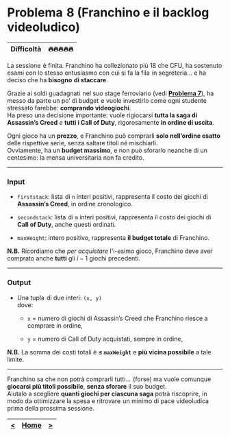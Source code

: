 # Problema⁡⁠ ‍⁢ 8 (**Franchino e il backlog videoludico**)

| **Difficoltà** | 🔥🔥🔥🔥🔥 |
|:--------------:|:--:|

La sessione⁡⁠ ‍⁡ è finita. Franchino ha collezionato più 18 che CFU, ha sostenuto esami con lo stesso entusiasmo con cui si fa la fila⁡⁠ ‍⁢ in segreteria… e ha deciso che ha **bisogno⁡⁠ ‍⁡ di staccare**.

Grazie ai soldi guadagnati⁡⁠ ‍⁡ nel suo stage ferroviario (vedi [**Problema 7**](../07/README.md)), ha messo da parte un po’ di budget⁡⁠ ‍⁡ e vuole investirlo come ogni studente stressato farebbe: **comprando videogiochi**.  
Ha preso una decisione importante: vuole rigiocarsi **tutta la saga di Assassin’s Creed** _e_ **tutti i Call of Duty**, rigorosamente **in ordine di uscita**.

Ogni gioco ha un **prezzo**, e Franchino può comprarli **solo nell’ordine esatto** delle rispettive serie, senza saltare titoli né mischiarli.  
Ovviamente, ha un **budget massimo**,‌⁠‍‬ e non può sforarlo neanche di un centesimo: la mensa universitaria non fa credito.

---

### **Input**

- `firststack`: lista⁡⁠ ‍⁢ di `n` interi positivi, rappresenta il costo dei giochi di **Assassin’s Creed**, in ordine cronologico.
    
- `secondstack`: lista⁡⁠ ‍⁡ di `m` interi positivi, rappresenta il costo dei giochi di **Call of Duty**, anche questi ordinati.
    
- `maxWeight`: intero positivo, rappresenta **il budget totale** di Franchino.
    

**N.B.** Ricordiamo che _per acquistare_ l'i-esimo gioco, Franchino deve aver comprato anche **tutti** gli $i-1$ giochi precedenti.

---

### **Output**

- Una tupla⁡⁠ ‍⁢ di due interi: `(x, y)`  
    dove:
    
    - `x` = numero di giochi di Assassin’s Creed che Franchino riesce a comprare in ordine,
        
    - `y` = numero di Call of Duty acquistati, sempre in ordine,
        

**N.B.** La somma dei costi totali è **$\le$ `maxWeight`** e **più vicina possibile** a tale limite.

---

Franchino sa che non potrà comprarli tutti… ⁡⁠ ‍⁢(forse) ma vuole comunque **giocarsi più titoli possibile**, **senza sforare** il suo budget.  
Aiutalo a scegliere **quanti giochi per ciascuna saga** potrà riscoprire, in modo da ottimizzare la spesa e ritrovare⁡⁠ ‍⁢ un minimo di pace videoludica prima della prossima sessione.

| [**<**](../07/README.md) | [**Home**](../../README.md) | [**>**](../09/README.md) |
| :----------------------: | :-------------------------: | :----------------------: |
